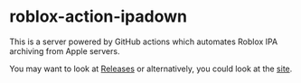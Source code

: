 # roblox-action-ipadown

This is a server powered by GitHub actions which automates Roblox IPA archiving from Apple servers.


You may want to look at [Releases](https://github.com/Yakov5776/roblox-action-ipadown/releases) or alternatively, you could look at the [site](https://Yakov5776.github.io/roblox-action-ipadown/).

